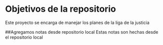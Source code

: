 # Objetivos de la repositorio

Este proyecto se encarga de manejar los planes de la liga de la justicia

##Agregamos notas desde repositorio local
Estas notas son hechas desde el repositorio local